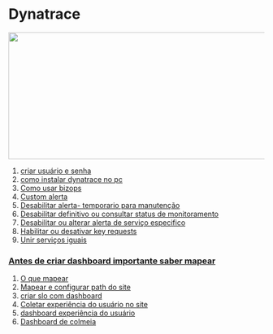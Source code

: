 # Dynatrace

<img src="https://github.com/tbarcelar/tbarcelar/blob/main/avatar.jpg" width="1000" height="250">


1. <a href='https://github.com/tbarcelar/Dynatrace/blob/main/criar%20usu%C3%A1rio%20e%20senha.docx'>criar usuário e senha
2. <a href='https://github.com/tbarcelar/Dynatrace/blob/main/como%20instalar%20dynatrace%20no%20pc.docx'>como instalar dynatrace no pc
3. Como usar bizops <a href='https://github.com/tbarcelar/Dynatrace/blob/main/Como%20usar%20bizops.docx'>
4. Custom alerta <a href='https://github.com/tbarcelar/Dynatrace/blob/main/Custom%20alerta.docx'>
5. Desabilitar alerta- temporario para manutenção <a href='https://github.com/tbarcelar/Dynatrace/blob/main/Desabilitar%20alerta-%20temporario%20para%20manuten%C3%A7%C3%A3o.docx'>
6. Desabilitar definitivo ou consultar status de monitoramento <a href='https://github.com/tbarcelar/Dynatrace/blob/main/Desabilitar%20definitivo%20ou%20consultar%20status%20de%20monitoramento.docx'>
7. Desabilitar ou alterar alerta de serviço especifico <a href='https://github.com/tbarcelar/Dynatrace/blob/main/Desabilitar%20ou%20alterar%20alerta%20de%20servi%C3%A7o%20especifico.docx'>
8. Habilitar ou desativar key requests <a href='https://github.com/tbarcelar/Dynatrace/blob/main/Habilitar%20ou%20desativar%20key%20requests.docx'>
9. Unir serviços iguais <a href='https://github.com/tbarcelar/Dynatrace/blob/main/Unir%20servi%C3%A7os%20iguais.docx'>

### Antes de criar dashboard importante saber mapear
1. <a href='https://github.com/tbarcelar/Dynatrace/blob/main/o%20que%20mapear.docx'> O que mapear
2. Mapear e configurar path do site <a href='https://github.com/tbarcelar/Dynatrace/blob/main/mapear%20e%20configurar%20path%20do%20site.docx'>
3. criar slo com dashboard<a href='https://github.com/tbarcelar/Dynatrace/blob/main/criar%20slo%20com%20dashboard.docx'>
4. Coletar experiência do usuário no site <a href='https://github.com/tbarcelar/Dynatrace/blob/main/Coletar%20experi%C3%AAncia%20do%20usu%C3%A1rio%20no%20site.docx'>
5. dashboard experiência do usuário <a href='https://github.com/tbarcelar/Dynatrace/blob/main/dashboard%20experi%C3%AAncia%20do%20usu%C3%A1rio.docx'>
6. Dashboard de colmeia <a href='https://github.com/tbarcelar/Dynatrace/blob/main/Dashboard%20de%20colmeia.docx'>



